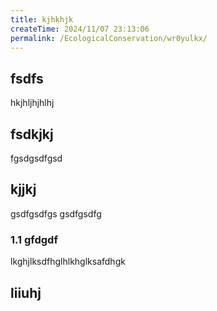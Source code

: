 ```yaml
---
title: kjhkhjk
createTime: 2024/11/07 23:13:06
permalink: /EcologicalConservation/wr0yulkx/
---
```



## fsdfs
hkjhljhjhlhj
## fsdkjkj

fgsdgsdfgsd

## kjjkj

gsdfgsdfgs
gsdfgsdfg

### 1.1 gfdgdf


lkghjlksdfhglhlkhglksafdhgk

## liiuhj

